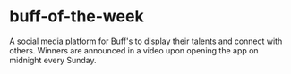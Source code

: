 # buff-of-the-week
A social media platform for Buff's to display their talents and connect with others. Winners are announced in a video upon opening the app on midnight every Sunday.
